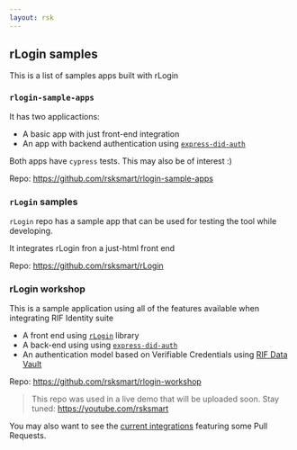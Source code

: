 ```yaml
---
layout: rsk
---
```


## rLogin samples

This is a list of samples apps built with rLogin

### `rlogin-sample-apps`

It has two applicactions:
- A basic app with just front-end integration
- An app with backend authentication using [`express-did-auth`](https://github.com/rsksmart/express-did-auth)

Both apps have `cypress` tests. This may also be of interest :)

Repo: https://github.com/rsksmart/rlogin-sample-apps

### `rLogin` samples

`rLogin` repo has a sample app that can be used for testing the tool while developing.

It integrates rLogin fron a just-html front end

Repo: https://github.com/rsksmart/rLogin

### rLogin workshop

This is a sample application using all of the features available when integrating RIF Identity suite

- A front end using [`rLogin`](https://github.com/rsksmart/rLogin) library
- A back-end using using [`express-did-auth`](https://github.com/rsksmart/express-did-auth)
- An authentication model based on Verifiable Credentials using [RIF Data Vault](https://github.com/rsksmart/rif-data-vault)

Repo: https://github.com/rsksmart/rlogin-workshop

> This repo was used in a live demo that will be uploaded soon. Stay tuned: https://youtube.com/rsksmart

You may also want to see the [current integrations](/rif/identity/rlogin/integrations) featuring some Pull Requests.
